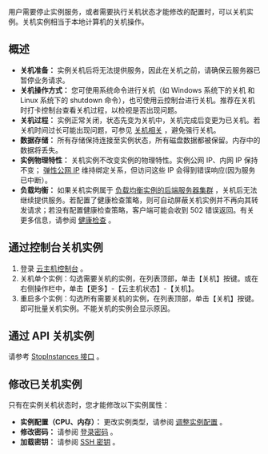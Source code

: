 用户需要停止实例服务，或者需要执行关机状态才能修改的配置时，可以关机实例。关机实例相当于本地计算机的关机操作。

## 概述
 - **关机准备：** 实例关机后将无法提供服务，因此在关机之前，请确保云服务器已暂停业务请求。
 - **关机操作方式：** 您可使用系统命令进行关机（如 Windows 系统下的关机 和 Linux 系统下的 shutdown 命令），也可使用云控制台进行关机。推荐在关机时打卡控制台查看关机过程，以检视是否出现问题。
 - **关机过程：** 实例正常关闭，状态先变为关机中，关机完成后变更为已关机。若关机时间过长可能出现问题，可参见  [关机相关](/doc/product/213/2917) ，避免强行关机。
 - **数据存储：** 所有存储保持连接至实例状态，所有磁盘数据都被保留。内存中的数据将丢失。
 - **实例物理特性：** 关机实例不改变实例的物理特性。实例公网 IP、内网 IP 保持不变； [弹性公网 IP](/doc/product/213/5733) 维持绑定关系，但访问这些 IP 会得到错误响应(因为服务已中断）。
 - **负载均衡：** 如果关机实例属于 [负载均衡实例的后端服务器集群](/doc/product/214/6095) ，关机后无法继续提供服务。若配置了健康检查策略，则可自动屏蔽关机实例并不再向其转发请求；若没有配置健康检查策略，客户端可能会收到 502 错误返回。有关更多信息，请参阅 [健康检查](/doc/product/214/3394) 。


## 通过控制台关机实例
 1. 登录 [云主机控制台](http://console.tce.futunn.com/cvm/) 。
 2. 关机单个实例：勾选需要关机的实例，在列表顶部，单击【关机】按键。或在右侧操作栏中，单击【更多】-【云主机状态】-【关机】。
 3. 重启多个实例：勾选所有需要关机的实例，在列表顶部，单击【关机】按键。即可批量关机实例。不能关机的实例会显示原因。

## 通过 API 关机实例
请参考 [StopInstances 接口](/doc/product/213/15743) 。

## 修改已关机实例
只有在实例关机状态时，您才能修改以下实例属性：
- **实例配置（CPU、内存）：** 更改实例类型，请参阅 [调整实例配置](/doc/product/213/5730) 。
- **修改密码：** 请参阅 [登录密码](/doc/product/213/6093) 。
- **加载密钥：** 请参阅 [SSH 密钥](/doc/product/213/6092) 。

